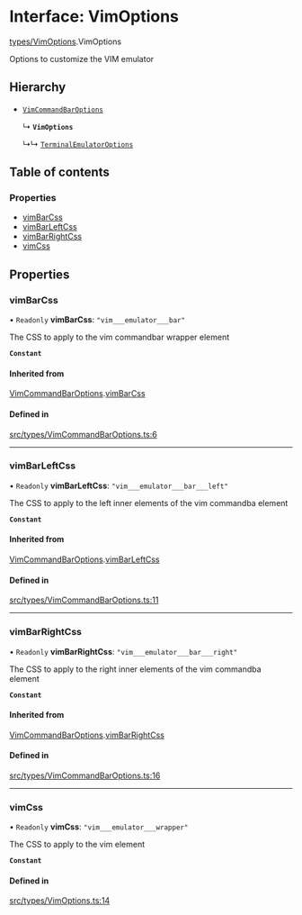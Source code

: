 # Interface: VimOptions

[types/VimOptions](../wiki/types.VimOptions).VimOptions

Options to customize the VIM emulator

## Hierarchy

- [`VimCommandBarOptions`](../wiki/types.VimCommandBarOptions.VimCommandBarOptions)

  ↳ **`VimOptions`**

  ↳↳ [`TerminalEmulatorOptions`](../wiki/types.TerminalEmulatorOptions.TerminalEmulatorOptions)

## Table of contents

### Properties

- [vimBarCss](../wiki/types.VimOptions.VimOptions#vimbarcss)
- [vimBarLeftCss](../wiki/types.VimOptions.VimOptions#vimbarleftcss)
- [vimBarRightCss](../wiki/types.VimOptions.VimOptions#vimbarrightcss)
- [vimCss](../wiki/types.VimOptions.VimOptions#vimcss)

## Properties

### vimBarCss

• `Readonly` **vimBarCss**: ``"vim___emulator___bar"``

The CSS to apply to the vim commandbar wrapper element

**`Constant`**

#### Inherited from

[VimCommandBarOptions](../wiki/types.VimCommandBarOptions.VimCommandBarOptions).[vimBarCss](../wiki/types.VimCommandBarOptions.VimCommandBarOptions#vimbarcss)

#### Defined in

[src/types/VimCommandBarOptions.ts:6](https://github.com/LucEnden/unix-terminal-emulator/blob/6aefb78/src/types/VimCommandBarOptions.ts#L6)

___

### vimBarLeftCss

• `Readonly` **vimBarLeftCss**: ``"vim___emulator___bar___left"``

The CSS to apply to the left inner elements of the vim commandba element

**`Constant`**

#### Inherited from

[VimCommandBarOptions](../wiki/types.VimCommandBarOptions.VimCommandBarOptions).[vimBarLeftCss](../wiki/types.VimCommandBarOptions.VimCommandBarOptions#vimbarleftcss)

#### Defined in

[src/types/VimCommandBarOptions.ts:11](https://github.com/LucEnden/unix-terminal-emulator/blob/6aefb78/src/types/VimCommandBarOptions.ts#L11)

___

### vimBarRightCss

• `Readonly` **vimBarRightCss**: ``"vim___emulator___bar___right"``

The CSS to apply to the right inner elements of the vim commandba element

**`Constant`**

#### Inherited from

[VimCommandBarOptions](../wiki/types.VimCommandBarOptions.VimCommandBarOptions).[vimBarRightCss](../wiki/types.VimCommandBarOptions.VimCommandBarOptions#vimbarrightcss)

#### Defined in

[src/types/VimCommandBarOptions.ts:16](https://github.com/LucEnden/unix-terminal-emulator/blob/6aefb78/src/types/VimCommandBarOptions.ts#L16)

___

### vimCss

• `Readonly` **vimCss**: ``"vim___emulator___wrapper"``

The CSS to apply to the vim element

**`Constant`**

#### Defined in

[src/types/VimOptions.ts:14](https://github.com/LucEnden/unix-terminal-emulator/blob/6aefb78/src/types/VimOptions.ts#L14)
